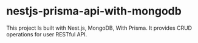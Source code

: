 # nestjs-prisma-api-with-mongodb
This project Is built with Nest.js, MongoDB, With Prisma. It provides CRUD operations for user  RESTful API.
